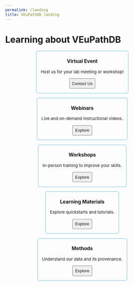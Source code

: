 ```yaml
---
permalink: /landing
title: VEuPathDB landing
---
```

<style>

.flex-container {
  display: flex;
  flex-wrap: wrap;
  justify-content: center;
  font-size: 95%;
}
.flex-container div {
  border: 0.2em solid lightblue;
  border-radius: 0.5em;
  margin: 0 1em 1em 0;
  padding: 0 1em 1em;
  text-align: center;
}
.flex-container div button {
  padding: 0.5em;
}
.flex-container div button a {
  text-decoration: none;
}
.flex-container div h3 {
  text-align: center;
}

</style>

<h1>Learning about VEuPathDB</h1>

<div class="static-content flex-container">

  <div>
    <h3>Virtual Event</h3>
    <p>Host us for your lab meeting or workshop!</p>
    <button><a href="/a/app/contact-us">Contact Us</a></button>
  </div>
  <div>
    <h3>Webinars</h3>
    <p>Live and on-demand instructional videos.</p>
    <button><a href="/a/app/static-content/webinars.html">Explore</a></button>
  </div>
  <div>
    <h3>Workshops</h3>
    <p>In-person training to improve your skills.</p>
    <button><a href="/a/app/static-content/workshops.html">Explore</a></button>
  </div>
  <div>
    <h3>Learning Materials</h3>
    <p>Explore quickstarts and tutorials.</p>
    <button><a href="/a/app/static-content/tutorials.html">Explore</a></button>
  </div>
  <div>
    <h3>Methods</h3>
    <p>Understand our data and its provenance.</p>
    <button><a href="/a/app/static-content/methods.html">Explore</a></button>
  </div>

</div>

